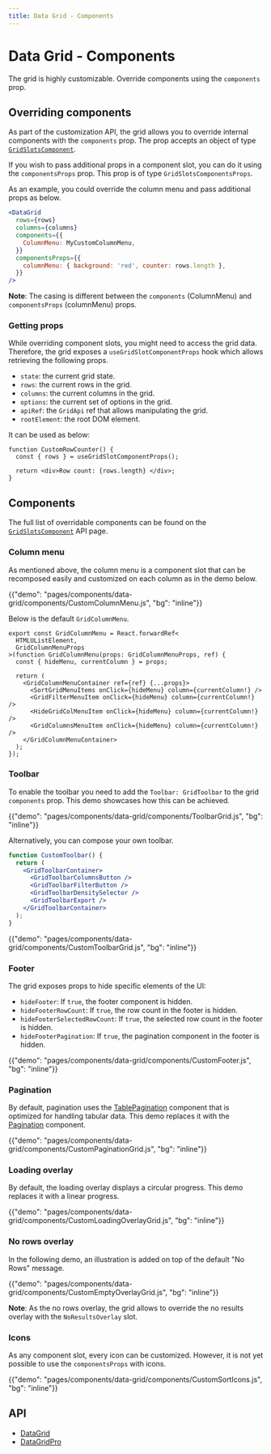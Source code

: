 ```yaml
---
title: Data Grid - Components
---
```


# Data Grid - Components

<p class="description">The grid is highly customizable. Override components using the <code>components</code> prop.</p>

## Overriding components

As part of the customization API, the grid allows you to override internal components with the `components` prop.
The prop accepts an object of type [`GridSlotsComponent`](/api/data-grid/data-grid/#slots).

If you wish to pass additional props in a component slot, you can do it using the `componentsProps` prop. This prop is of type `GridSlotsComponentsProps`.

As an example, you could override the column menu and pass additional props as below.

```jsx
<DataGrid
  rows={rows}
  columns={columns}
  components={{
    ColumnMenu: MyCustomColumnMenu,
  }}
  componentsProps={{
    columnMenu: { background: 'red', counter: rows.length },
  }}
/>
```

**Note**: The casing is different between the `components` (ColumnMenu) and `componentsProps` (columnMenu) props.

### Getting props

While overriding component slots, you might need to access the grid data.
Therefore, the grid exposes a `useGridSlotComponentProps` hook which allows retrieving the following props.

- `state`: the current grid state.
- `rows`: the current rows in the grid.
- `columns`: the current columns in the grid.
- `options`: the current set of options in the grid.
- `apiRef`<span class="pro"></span>: the `GridApi` ref that allows manipulating the grid.
- `rootElement`: the root DOM element.

It can be used as below:

```tsx
function CustomRowCounter() {
  const { rows } = useGridSlotComponentProps();

  return <div>Row count: {rows.length} </div>;
}
```

## Components

The full list of overridable components can be found on the [`GridSlotsComponent`](/api/data-grid/data-grid/#slots) API page.

### Column menu

As mentioned above, the column menu is a component slot that can be recomposed easily and customized on each column as in the demo below.

{{"demo": "pages/components/data-grid/components/CustomColumnMenu.js", "bg": "inline"}}

Below is the default `GridColumnMenu`.

```tsx
export const GridColumnMenu = React.forwardRef<
  HTMLUListElement,
  GridColumnMenuProps
>(function GridColumnMenu(props: GridColumnMenuProps, ref) {
  const { hideMenu, currentColumn } = props;

  return (
    <GridColumnMenuContainer ref={ref} {...props}>
      <SortGridMenuItems onClick={hideMenu} column={currentColumn!} />
      <GridFilterMenuItem onClick={hideMenu} column={currentColumn!} />
      <HideGridColMenuItem onClick={hideMenu} column={currentColumn!} />
      <GridColumnsMenuItem onClick={hideMenu} column={currentColumn!} />
    </GridColumnMenuContainer>
  );
});
```

### Toolbar

To enable the toolbar you need to add the `Toolbar: GridToolbar` to the grid `components` prop.
This demo showcases how this can be achieved.

{{"demo": "pages/components/data-grid/components/ToolbarGrid.js", "bg": "inline"}}

Alternatively, you can compose your own toolbar.

```jsx
function CustomToolbar() {
  return (
    <GridToolbarContainer>
      <GridToolbarColumnsButton />
      <GridToolbarFilterButton />
      <GridToolbarDensitySelector />
      <GridToolbarExport />
    </GridToolbarContainer>
  );
}
```

{{"demo": "pages/components/data-grid/components/CustomToolbarGrid.js", "bg": "inline"}}

### Footer

The grid exposes props to hide specific elements of the UI:

- `hideFooter`: If `true`, the footer component is hidden.
- `hideFooterRowCount`: If `true`, the row count in the footer is hidden.
- `hideFooterSelectedRowCount`: If `true`, the selected row count in the footer is hidden.
- `hideFooterPagination`: If `true`, the pagination component in the footer is hidden.

{{"demo": "pages/components/data-grid/components/CustomFooter.js", "bg": "inline"}}

### Pagination

By default, pagination uses the [TablePagination](/components/pagination/#table-pagination) component that is optimized for handling tabular data.
This demo replaces it with the [Pagination](/components/pagination/) component.

{{"demo": "pages/components/data-grid/components/CustomPaginationGrid.js", "bg": "inline"}}

### Loading overlay

By default, the loading overlay displays a circular progress.
This demo replaces it with a linear progress.

{{"demo": "pages/components/data-grid/components/CustomLoadingOverlayGrid.js", "bg": "inline"}}

### No rows overlay

In the following demo, an illustration is added on top of the default "No Rows" message.

{{"demo": "pages/components/data-grid/components/CustomEmptyOverlayGrid.js", "bg": "inline"}}

**Note**: As the no rows overlay, the grid allows to override the no results overlay with the `NoResultsOverlay` slot.

### Icons

As any component slot, every icon can be customized. However, it is not yet possible to use the `componentsProps` with icons.

{{"demo": "pages/components/data-grid/components/CustomSortIcons.js", "bg": "inline"}}

## API

- [DataGrid](/api/data-grid/data-grid/)
- [DataGridPro](/api/data-grid/data-grid-pro/)
